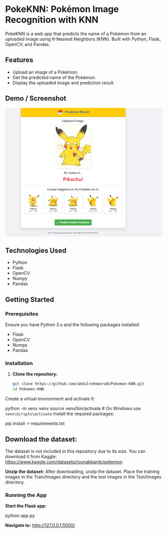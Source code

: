 # PokeKNN: Pokémon Image Recognition with KNN

PokeKNN is a web app that predicts the name of a Pokémon from an uploaded image using K-Nearest Neighbors (KNN). Built with Python, Flask, OpenCV, and Pandas.

## Features
- Upload an image of a Pokémon.
- Get the predicted name of the Pokémon.
- Display the uploaded image and prediction result.

## Demo / Screenshot

![PokeKNN Application Demo](sample_screenshot.png)

## Technologies Used
- Python
- Flask
- OpenCV
- Numpy
- Pandas

## Getting Started

### Prerequisites
Ensure you have Python 3.x and the following packages installed:
- Flask
- OpenCV
- Numpy
- Pandas

### Installation
1. **Clone the repository:**
   ```bash
   git clone https://github.com/abdulrehmanra0/Pokemon-KNN.git
   cd Pokemon-KNN
Create a virtual environment and activate it:


python -m venv venv
source venv/bin/activate  # On Windows use `venv\Scripts\activate`
Install the required packages:


pip install -r requirements.txt

## Download the dataset:
The dataset is not included in this repository due to its size. You can download it from Kaggle: https://www.kaggle.com/datasets/rounakbanik/pokemon

**Unzip the dataset:**
After downloading, unzip the dataset. Place the training images in the Train/Images directory and the test images in the Test/Images directory.

### Running the App

**Start the Flask app:**

python app.py

**Navigate to:**
http://127.0.0.1:5000/
